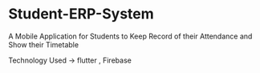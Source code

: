 # Student-ERP-System
A Mobile Application for Students to Keep Record of their Attendance and Show their Timetable 

Technology Used -> flutter , Firebase
